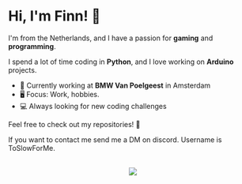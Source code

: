 
<!--
**FinnAppel/FinnAppel** is a ✨ _special_ ✨ repository because its `README.md` (this file) appears on your GitHub profile.

Here are some ideas to get you started:

- 🔭 I’m currently working on ...
- 🌱 I’m currently learning ...
- 👯 I’m looking to collaborate on ...
- 🤔 I’m looking for help with ...
- 💬 Ask me about ...
- 📫 How to reach me: ...
- 😄 Pronouns: ...
- ⚡ Fun fact: ...
-->

# Hi, I'm Finn! 👋

I'm from the Netherlands, and I have a passion for **gaming** and **programming**.

I spend a lot of time coding in **Python**, and I love working on **Arduino** projects.

- 🏢 Currently working at **BMW Van Poelgeest** in Amsterdam
- 🖥️ Focus: Work, hobbies.
- 💻 Always looking for new coding challenges

Feel free to check out my repositories! 🚀

If you want to contact me send me a DM on discord. Username is ToSlowForMe.

<br>
<div align="center">

<a href="https://discord.com/users/1062101281197539359/">
    <img align="center" src="https://discord.c99.nl/widget/theme-3/1062101281197539359.png">
</a>

<br>
